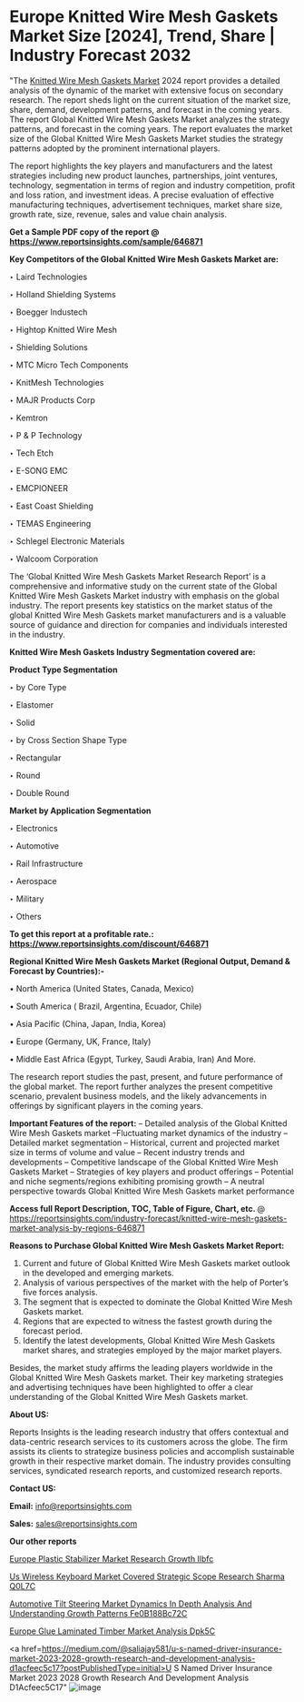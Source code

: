 # Europe Knitted Wire Mesh Gaskets Market Size [2024], Trend, Share | Industry Forecast 2032

"The <a href=https://www.reportsinsights.com/sample/646871>Knitted Wire Mesh Gaskets Market</a> 2024 report provides a detailed analysis of the dynamic of the market with extensive focus on secondary research. The report sheds light on the current situation of the market size, share, demand, development patterns, and forecast in the coming years. The report Global Knitted Wire Mesh Gaskets Market analyzes the strategy patterns, and forecast in the coming years. The report evaluates the market size of the Global Knitted Wire Mesh Gaskets Market studies the strategy patterns adopted by the prominent international players.

The report highlights the key players and manufacturers and the latest strategies including new product launches, partnerships, joint ventures, technology, segmentation in terms of region and industry competition, profit and loss ration, and investment ideas. A precise evaluation of effective manufacturing techniques, advertisement techniques, market share size, growth rate, size, revenue, sales and value chain analysis.

<strong>Get a Sample PDF copy of the report @ <a href=https://www.reportsinsights.com/sample/646871 style=color:#0000ff;>https://www.reportsinsights.com/sample/646871</a></strong>

<strong>Key Competitors of the Global Knitted Wire Mesh Gaskets Market are:</strong>

‣ Laird Technologies

‣ Holland Shielding Systems

‣ Boegger Industech

‣ Hightop Knitted Wire Mesh

‣ Shielding Solutions

‣ MTC Micro Tech Components

‣ KnitMesh Technologies

‣ MAJR Products Corp

‣ Kemtron

‣ P & P Technology

‣ Tech Etch

‣ E-SONG EMC

‣ EMCPIONEER

‣ East Coast Shielding

‣ TEMAS Engineering

‣ Schlegel Electronic Materials

‣ Walcoom Corporation

The ‘Global Knitted Wire Mesh Gaskets Market Research Report’ is a comprehensive and informative study on the current state of the Global Knitted Wire Mesh Gaskets Market industry with emphasis on the global industry. The report presents key statistics on the market status of the global Knitted Wire Mesh Gaskets market manufacturers and is a valuable source of guidance and direction for companies and individuals interested in the industry.

<strong>Knitted Wire Mesh Gaskets Industry Segmentation covered are:</strong>

<strong>Product Type Segmentation</strong>

‣ by Core Type

‣ Elastomer

‣ Solid

‣ by Cross Section Shape Type

‣ Rectangular

‣ Round

‣ Double Round

<strong>Market by Application Segmentation</strong>

‣ Electronics

‣ Automotive

‣ Rail Infrastructure

‣ Aerospace

‣ Military

‣ Others

<strong>To get this report at a profitable rate.: <a href=https://www.reportsinsights.com/discount/646871 style=color:#0000ff;>https://www.reportsinsights.com/discount/646871</a></strong>

<strong>Regional Knitted Wire Mesh Gaskets Market (Regional Output, Demand &amp; Forecast by Countries):-</strong>

• North America (United States, Canada, Mexico)

• South America ( Brazil, Argentina, Ecuador, Chile)

• Asia Pacific (China, Japan, India, Korea)

• Europe (Germany, UK, France, Italy)

• Middle East Africa (Egypt, Turkey, Saudi Arabia, Iran) And More.

The research report studies the past, present, and future performance of the global market. The report further analyzes the present competitive scenario, prevalent business models, and the likely advancements in offerings by significant players in the coming years.

<strong>Important Features of the report:</strong>
– Detailed analysis of the Global Knitted Wire Mesh Gaskets market
–Fluctuating market dynamics of the industry
–Detailed market segmentation
– Historical, current and projected market size in terms of volume and value
– Recent industry trends and developments
– Competitive landscape of the Global Knitted Wire Mesh Gaskets Market
– Strategies of key players and product offerings
– Potential and niche segments/regions exhibiting promising growth
– A neutral perspective towards Global Knitted Wire Mesh Gaskets market performance

<strong>Access full Report Description, TOC, Table of Figure, Chart, etc. </strong>@   <a href=https://reportsinsights.com/industry-forecast/knitted-wire-mesh-gaskets-market-analysis-by-regions-646871 style=color:#0000ff;>https://reportsinsights.com/industry-forecast/knitted-wire-mesh-gaskets-market-analysis-by-regions-646871</a>

<strong>Reasons to Purchase Global Knitted Wire Mesh Gaskets Market Report:</strong>
1. Current and future of Global Knitted Wire Mesh Gaskets market outlook in the developed and emerging markets.
2. Analysis of various perspectives of the market with the help of Porter’s five forces analysis.
3. The segment that is expected to dominate the Global Knitted Wire Mesh Gaskets market.
4. Regions that are expected to witness the fastest growth during the forecast period.
5. Identify the latest developments, Global Knitted Wire Mesh Gaskets market shares, and strategies employed by the major market players.

Besides, the market study affirms the leading players worldwide in the Global Knitted Wire Mesh Gaskets market. Their key marketing strategies and advertising techniques have been highlighted to offer a clear understanding of the Global Knitted Wire Mesh Gaskets market.

<strong><strong>About US</strong>:</strong>

Reports Insights is the leading research industry that offers contextual and data-centric research services to its customers across the globe. The firm assists its clients to strategize business policies and accomplish sustainable growth in their respective market domain. The industry provides consulting services, syndicated research reports, and customized research reports.

<strong>Contact US:</strong>

<p class=><b>Email:</b> <a href=mailto:info@reportsinsights.com>info@reportsinsights.com</a></p>
<p class=><b>Sales:</b> <a href=mailto:sales@reportsinsights.com>sales@reportsinsights.com</a></p>

<strong>Our other reports</strong>

<a href=https://www.linkedin.com/pulse/europe-plastic-stabilizer-market-research-growth-ilbfc/>Europe Plastic Stabilizer Market Research Growth Ilbfc</a>

<a href=https://www.linkedin.com/pulse/us-wireless-keyboard-market-covered-strategic-scope-research-sharma-q0l7c/>Us Wireless Keyboard Market Covered Strategic Scope Research Sharma Q0L7C</a>

<a href=https://medium.com/@aanandimane055/automotive-tilt-steering-market-dynamics-in-depth-analysis-and-understanding-growth-patterns-fe0b188bc72c>Automotive Tilt Steering Market Dynamics In Depth Analysis And Understanding Growth Patterns Fe0B188Bc72C</a>

<a href=https://www.linkedin.com/pulse/europe-glue-laminated-timber-market-analysis-dpk5c/>Europe Glue Laminated Timber Market Analysis Dpk5C</a>

<a href=https://medium.com/@saliajay581/u-s-named-driver-insurance-market-2023-2028-growth-research-and-development-analysis-d1acfeec5c17?postPublishedType=initial>U S Named Driver Insurance Market 2023 2028 Growth Research And Development Analysis D1Acfeec5C17</a>"
![image](https://github.com/Reportsinsights123/RIgrowth/assets/158415881/34af12e8-425e-4148-8816-c840a4a33112)
